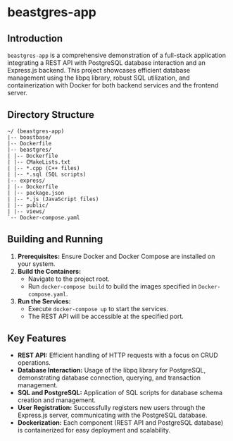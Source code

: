# beastgres-app

## Introduction
`beastgres-app` is a comprehensive demonstration of a full-stack application integrating a REST API with PostgreSQL database interaction and an Express.js backend. This project showcases efficient database management using the libpq library, robust SQL utilization, and containerization with Docker for both backend services and the frontend server.

## Directory Structure
```
~/ (beastgres-app)
|-- boostbase/
|-- Dockerfile 
|-- beastgres/ 
| |-- Dockerfile 
| |-- CMakeLists.txt
| |-- *.cpp (C++ files) 
| |-- *.sql (SQL scripts) 
|-- express/
| |-- Dockerfile
| |-- package.json
| |-- *.js (JavaScript files)
| |-- public/
| |-- views/
`-- Docker-compose.yaml
```

## Building and Running
1. **Prerequisites:** Ensure Docker and Docker Compose are installed on your system.
2. **Build the Containers:**
   - Navigate to the project root.
   - Run `docker-compose build` to build the images specified in `Docker-compose.yaml`.
3. **Run the Services:**
   - Execute `docker-compose up` to start the services.
   - The REST API will be accessible at the specified port.

## Key Features
- **REST API:** Efficient handling of HTTP requests with a focus on CRUD operations.
- **Database Interaction:** Usage of the libpq library for PostgreSQL, demonstrating database connection, querying, and transaction management.
- **SQL and PostgreSQL:** Application of SQL scripts for database schema creation and management.
- **User Registration:** Successfully registers new users through the Express.js server, communicating with the PostgreSQL database.
- **Dockerization:** Each component (REST API and PostgreSQL database) is containerized for easy deployment and scalability.

